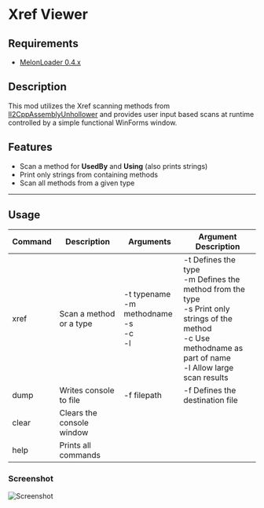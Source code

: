 # Xref Viewer

## Requirements

- [MelonLoader 0.4.x](https://melonwiki.xyz/)

## Description

This mod utilizes the Xref scanning methods from [Il2CppAssemblyUnhollower](https://github.com/knah/Il2CppAssemblyUnhollower) and provides user input based scans at runtime controlled by a simple functional WinForms window.

## Features

- Scan a method for **UsedBy** and **Using** (also prints strings)
- Print only strings from containing methods
- Scan all methods from a given type

---

## Usage

| Command | Description | Arguments | Argument Description
|-|-|-|-|
|xref|Scan a method or a type|-t typename<br>-m methodname<br>-s<br>-c<br>-l|-t Defines the type<br>-m Defines the method from the type<br>-s Print only strings of the method<br>-c Use methodname as part of name<br>-l Allow large scan results
|dump|Writes console to file|-f filepath|-f Defines the destination file
|clear|Clears the console window|
|help|Prints all commands

### Screenshot

![Screenshot](https://i.imgur.com/DvcnjeY.png)